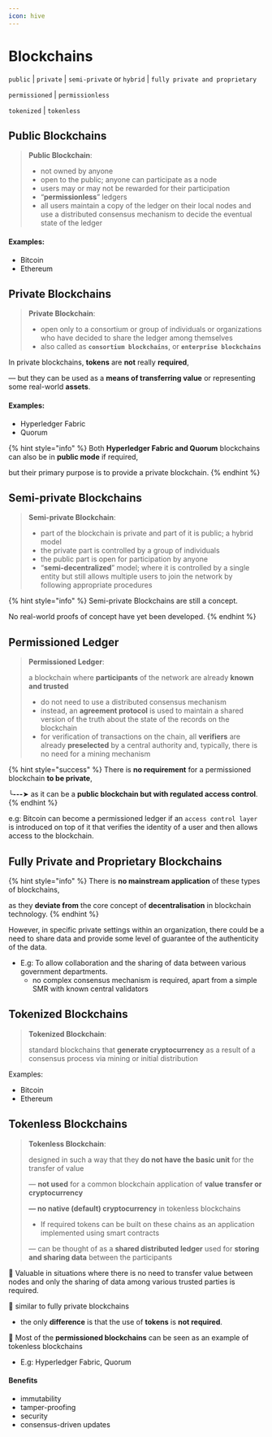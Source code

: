 ```yaml
---
icon: hive
---
```


# Blockchains

`public` | `private` | `semi-private` or `hybrid` | `fully private and proprietary`

`permissioned` | `permissionless`

`tokenized` | `tokenless`



## Public Blockchains

> **Public Blockchain**:
>
> * not owned by anyone
> * open to the public; anyone can participate as a node
> * users may or may not be rewarded for their participation
> * “**permissionless**” ledgers&#x20;
> * all users maintain a copy of the ledger on their local nodes and use a distributed consensus mechanism to decide the eventual state of the ledger



#### Examples:

* Bitcoin &#x20;
* Ethereum&#x20;



## Private Blockchains&#x20;

> **Private Blockchain**:
>
> * open only to a consortium or group of individuals or organizations who have decided to share the ledger among themselves
> * also called as **`consortium blockchains`**, or **`enterprise blockchains`**



In private blockchains, **tokens** are **not** really **required**,&#x20;

— but they can be used as a **means of transferring value** or representing some real-world **assets**.



#### Examples:

* Hyperledger Fabric &#x20;
* Quorum

{% hint style="info" %}
Both **Hyperledger Fabric and Quorum** blockchains can also be in **public mode** if required,&#x20;

but their primary purpose is to provide a private blockchain.
{% endhint %}



## Semi-private Blockchains&#x20;

> **Semi-private Blockchain**:
>
> * part of the blockchain is private and part of it is public; a  hybrid model
> * the private part is controlled by a group of individuals&#x20;
> * the public part is open for participation by anyone
> * “**semi-decentralized**” model; where it is controlled by a single entity but still allows multiple users to join the network by following appropriate procedures

{% hint style="info" %}
Semi-private Blockchains are still a concept.

No real-world proofs of concept have yet been developed.
{% endhint %}



## Permissioned Ledger&#x20;

> **Permissioned Ledger**:
>
> a blockchain where **participants** of the network are already **known and trusted**
>
> * do not need to use a distributed consensus mechanism
> * instead, an **agreement protocol** is used to maintain a shared version of the truth about the state of the records on the blockchain
> * for verification of transactions on the chain, all **verifiers** are already **preselected** by a central authority and, typically, there is no need for a mining mechanism



{% hint style="success" %}
There is **no requirement** for a permissioned blockchain **to be private**,&#x20;

╰**---**➤ as it can be a **public blockchain but with regulated access control**.
{% endhint %}

e.g:  Bitcoin can become a permissioned ledger if an `access control layer` is introduced on top of it that verifies the identity of a user and then allows access to the blockchain.



## Fully Private and Proprietary Blockchains&#x20;

{% hint style="info" %}
There is **no mainstream application** of these types of blockchains,&#x20;

as they **deviate from** the core concept of **decentralisation** in blockchain technology.&#x20;
{% endhint %}

However, in specific private settings within an organization, there could be a need to share data and provide some level of guarantee of the authenticity of the data.&#x20;

* E.g: To allow collaboration and the sharing of data between various government departments.&#x20;
  * no complex consensus mechanism is required, apart from a simple SMR with known central validators&#x20;



## Tokenized Blockchains&#x20;

> **Tokenized Blockchain**:
>
> standard blockchains that **generate cryptocurrency** as a result of a consensus process via mining or initial distribution



Examples:

* Bitcoin &#x20;
* Ethereum&#x20;



## Tokenless Blockchains&#x20;

> **Tokenless Blockchain**:
>
> designed in such a way that they **do not have the basic unit** for the transfer of value
>
> — **not used** for a common blockchain application of **value transfer or cryptocurrency**
>
> **— no native (default) cryptocurrency** in tokenless blockchains
>
> * If required tokens can be built on these chains as an application implemented using smart contracts
>
> — can be thought of as a **shared distributed ledger** used for **storing and sharing data** between the participants



📌 Valuable in situations where there is no need to transfer value between nodes and only the sharing of data among various trusted parties is required.&#x20;



📌 similar to fully private blockchains

* the only **difference** is that the use of **tokens** is **not required**.&#x20;



📌 Most of the **permissioned blockchains** can be seen as an example of tokenless blockchains

* E.g: Hyperledger Fabric, Quorum

#### Benefits&#x20;

* immutability
* tamper-proofing
* security&#x20;
* consensus-driven updates





